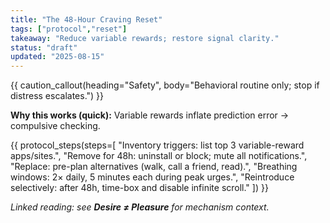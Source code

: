 ```yaml
---
title: "The 48-Hour Craving Reset"
tags: ["protocol","reset"]
takeaway: "Reduce variable rewards; restore signal clarity."
status: "draft"
updated: "2025-08-15"
---
```


{{ caution_callout(heading="Safety", body="Behavioral routine only; stop if distress escalates.") }}

**Why this works (quick):** Variable rewards inflate prediction error → compulsive checking.

{{ protocol_steps(steps=[
  "Inventory triggers: list top 3 variable-reward apps/sites.",
  "Remove for 48h: uninstall or block; mute all notifications.",
  "Replace: pre-plan alternatives (walk, call a friend, read).",
  "Breathing windows: 2× daily, 5 minutes each during peak urges.",
  "Reintroduce selectively: after 48h, time-box and disable infinite scroll."
]) }}

_Linked reading: see **Desire ≠ Pleasure** for mechanism context._
